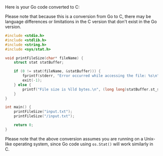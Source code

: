 Here is your Go code converted to C:

Please note that because this is a conversion from Go to C, there may be language differences or limitations in the C version that don't exist in the Go version.

```c
#include <stdio.h>
#include <stdlib.h>
#include <string.h>
#include <sys/stat.h>

void printFileSize(char* fileName) {
    struct stat statBuffer;

    if (0 != stat(fileName, &statBuffer))) {
        fprintf(stderr, "Error occurred while accessing the file: %s\n", strerror(errno)));
        exit(-1);
    } else {
        printf("File size is %lld bytes.\n", (long long)statBuffer.st_size));
    }
}

int main() {
    printFileSize("input.txt");
    printFileSize("/input.txt");

    return 0;
}
```

Please note that the above conversion assumes you are running on a Unix-like operating system, since Go code using `os.Stat()` will work similarly in C.
